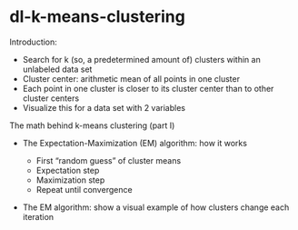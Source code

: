 # dl-k-means-clustering

Introduction:
- Search for k (so, a predetermined amount of) clusters within an unlabeled data set
- Cluster center: arithmetic mean of all points in one cluster
- Each point in one cluster is closer to its cluster center than to other cluster centers
- Visualize this for a data set with 2 variables

The math behind k-means clustering (part I)
- The Expectation-Maximization (EM) algorithm: how it works
   - First “random guess” of cluster means
   - Expectation step
   - Maximization step
   - Repeat until convergence

- The EM algorithm: show a visual example of how clusters change each iteration
